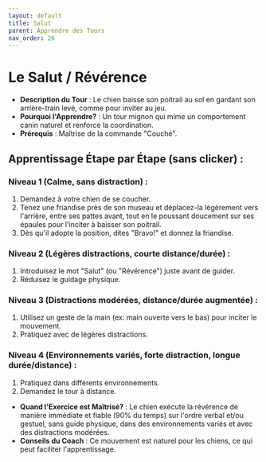 ```yaml
---
layout: default
title: Salut
parent: Apprendre des Tours
nav_order: 26
---
```


# Le Salut / Révérence
- **Description du Tour** : Le chien baisse son poitrail au sol en gardant son arrière-train levé, comme pour inviter au jeu.
- **Pourquoi l'Apprendre?** : Un tour mignon qui mime un comportement canin naturel et renforce la coordination.
- **Prérequis** : Maîtrise de la commande "Couché".

## Apprentissage Étape par Étape (sans clicker) :

### Niveau 1 (Calme, sans distraction) :
1. Demandez à votre chien de se coucher.
2. Tenez une friandise près de son museau et déplacez-la légèrement vers l'arrière, entre ses pattes avant, tout en le poussant doucement sur ses épaules pour l'inciter à baisser son poitrail.
3. Dès qu'il adopte la position, dites "Bravo!" et donnez la friandise.

### Niveau 2 (Légères distractions, courte distance/durée) :
1. Introduisez le mot "Salut" (ou "Révérence") juste avant de guider.
2. Réduisez le guidage physique.

### Niveau 3 (Distractions modérées, distance/durée augmentée) :
1. Utilisez un geste de la main (ex: main ouverte vers le bas) pour inciter le mouvement.
2. Pratiquez avec de légères distractions.

### Niveau 4 (Environnements variés, forte distraction, longue durée/distance) :
1. Pratiquez dans différents environnements.
2. Demandez le tour à distance.

- **Quand l'Exercice est Maîtrisé?** : Le chien exécute la révérence de manière immédiate et fiable (90% du temps) sur l'ordre verbal et/ou gestuel, sans guide physique, dans des environnements variés et avec des distractions modérées.
- **Conseils du Coach** : Ce mouvement est naturel pour les chiens, ce qui peut faciliter l'apprentissage. 
